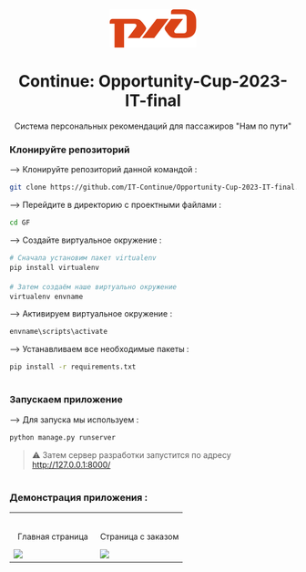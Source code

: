 <div align="center">
<img width="30%" src="GoodTrain\goodtrain\static\images\RR_logo.png">

# Continue: Opportunity-Cup-2023-IT-final
Система персональных рекомендаций для пассажиров "Нам по пути"
</div>

### Клонируйте репозиторий

--> Клонируйте репозиторий данной командой :
```bash
git clone https://github.com/IT-Continue/Opportunity-Cup-2023-IT-final.git

```

--> Перейдите в директорию с проектными файлами : 
```bash
cd GF

```

--> Создайте виртуальное окружение :
```bash
# Сначала установим пакет virtualenv
pip install virtualenv

# Затем создаём наше виртуально окружение 
virtualenv envname

```

--> Активируем виртуальное окружение :
```bash
envname\scripts\activate

```

--> Устанавливаем все необходимые пакеты :
```bash
pip install -r requirements.txt

```

#

### Запускаем приложение

--> Для запуска мы используем :
```bash
python manage.py runserver

```

> ⚠ Затем сервер разработки запустится по адресу http://127.0.0.1:8000/

#

### Демонстрация приложения :

<table width="100%"> 
<tr>
<td width="50%">      
&nbsp; 
<br>
<p align="center">
  Главная страница
</p>
<img src="static\images\home.png">
</td> 
<td width="50%">
<br>
<p align="center">
  Страница с заказом
</p>
<img src="static\images\room.png">  
</td>
</table>


